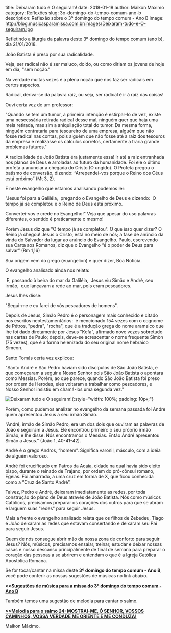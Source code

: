 ﻿title: Deixaram tudo e O seguiram! 
date: 2018-01-18
author: Maikon Máximo
category: Reflexões
slug: 3o-domingo-do-tempo-comum-ano-b
description: Reflexão sobre o 3º domingo do tempo comum - Ano B
image: http://blog.musicasparamissa.com.br/images/Deixaram-tudo-e-O-seguiram.jpg

Refletindo a liturgia da palavra deste 3º domingo do tempo comum (ano b), dia 21/01/2018.

João Batista é preso por sua radicalidade. 

Veja, ser radical não é ser maluco, doido, 
ou como diriam os jovens de hoje em dia, "sem noção."

Na verdade muitas vezes é a plena noção que nos faz ser radicais em certos aspectos. 

Radical, deriva-se da palavra raiz, ou seja, ser radical é ir à raiz das coisas! 

Ouvi certa vez de um professor:

"Quando se tem um tumor, a primeira intenção é estirpar-lo de vez,
existe uma nescessária retirada radical desse mal,
ninguém quer que haja uma meia retirada, mas sim a aniquilação total do tumor.
Da mesma forma, ninguém contrataria para tesoureiro de uma empresa,
alguém que não fosse radical nas contas,
pois alguém que não fosse até a raiz dos tesouros da empresa
e realizasse os cálculos corretos, certamente a traria grande problemas futuros." 

A radicalidade de João Batista éra justamente essa!
Ir até a raiz entranhada nos planos de Deus e arroladas ao futuro da humanidade.
Foi ele o último profeta a anunciar a chegada do Cristo (O ungido).
O Profeta pregou o batismo de conversão, dizendo:
“Arrependei-vos porque o Reino dos Céus está próximo” (Mt 3, 2).

E neste evangelho que estamos analisando podemos ler:

"Jesus foi para a Galiléia, 
pregando o Evangelho de Deus e dizendo: 
O tempo já se completou
e o Reino de Deus está próximo. 

Convertei-vos e crede no Evangelho!"
Veja que apesar do uso palavras diferentes, o sentido é praticamente o mesmo! 

Porém Jesus diz que "O tempo já se completou". 
O que isso quer dizer? 
O Reino já chegou! Jesus o Cristo, está no meio de nós;
a fase de anúncio da vinda do Salvador da lugar ao anúncio do Evangelho. 
Paulo, escrevendo sua Carta aos Romanos,  diz que o Evangelho
“é o poder de Deus para salvar” (Rm 1,16)

Sua origem vem do grego (euangelion) e quer dizer, Boa Notícia. 

O evangelho analisado ainda nos relata:

 E, passando à beira do mar da Galiléia, 
Jesus viu Simão e André, seu irmão, 
que lançavam a rede ao mar, pois eram pescadores. 

Jesus lhes disse: 

"Segui-me e eu farei de vós pescadores de homens". 

Depois de Jesus, Simão Pedro é o personagem mais conhecido
e citado nos escritos neotestamentários: 
é mencionado 154 vezes com o cognome de Pétros, "pedra", "rocha",
que é a tradução grega do nome aramaico que lhe foi dado diretamente por
Jesus "Kefa", afirmado nove vezes sobretudo nas cartas de Paulo;
depois, deve-se acrescentar o nome frequente Simòn (75 vezes),
que é a forma helenizada do seu original nome hebraico Simeon.

Santo Tomás certa vez explicou:

"Santo André e São Pedro haviam sido discípulos de São João Batista,
e que começaram a seguir a Nosso Senhor pois São João Batista o apontara como Messias.
Porém, ao que parece, quando São João Batista foi preso por ordem de Herodes,
eles voltaram a trabalhar como pescadores,
e Nosso Senhor insistiu em chamá-los uma segunda vez."

![Deixaram tudo e O seguiram!](/images/Deixaram-tudo-e-O-seguiram.jpg){:style="width: 100%; padding: 10px;"}

Porém, como pudemos analizar no evangelho da semana passada foi
Andre quem apresentou Jesus a seu irmão Simão.

“André, irmão de Simão Pedro, era um dos dois que ouviram as palavras de João
e seguiram a Jesus. Ele encontrou primeiro o seu próprio irmão Simão, e lhe disse:
Nós encontramos o Messias. Então André apresentou Simão a Jesus.” (João 1, 40-41-42).

André é o grego Andros, “homem”. Significa varonil, másculo,
com a idéia de alguém valoroso. 

André foi crucificado em Patros da Acaia, cidade na qual havia sido eleito bispo,
durante o reinado de Trajano, por ordem do pró-cônsul romano, Egeias. Foi amarrado,
a uma cruz em forma de X, que ficou conhecida como a “Cruz de Santo André”. 

Talvez, Pedro e André, deixaram imediatamente as redes,
por toda construção do plano de Deus através de João Batista.
Nós como músicos Católicos, precisamos preparar os corações dos outros
para que se abram e larguem suas "redes" para seguir Jesus. 

Mais a frente o evangelho analisado relata que os filhos de Zebedeu,
Tiago é João deixaram as redes que estavam consertando e deixaram seu Pai
para seguir Jesus. 
 
Quem de nós consegue abrir mão da nossa zona de conforto para seguir Jesus?
Nós, músicos, precisamos ensaiar, treinar, estudar e deixar nossas casas
e nosso descanso principalmente de final de semana para preparar
o coração das pessoas a se abrirem e entendam o que é a
Igreja Católica Apostólica Romana. 


Se for tocar/cantar na missa deste **3º domingo do tempo comum - Ano B**, 
você pode conferir as nossas sugestões de músicas no link abaixo.

[**>>Sugestões de música para a missa do 3º domingo do tempo comum - Ano B**](https://musicasparamissa.com.br/sugestoes-para/3o-domingo-do-tempo-comum-ano-b)

Também temos uma sugestão de melodia para cantar o salmo.

[**>>Melodia para o salmo 24: MOSTRAI-ME, Ó SENHOR, VOSSOS CAMINHOS, VOSSA VERDADE ME ORIENTE E ME CONDUZA!**](https://musicasparamissa.com.br/musica/salmo-24-mostrai-me-o-senhor-vossos-caminhos-vossa-verdade-me-oriente-e-me-conduza/)

Maikon Máximo.